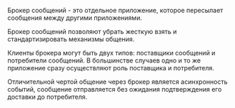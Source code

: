 Брокер сообщений - это отдельное приложение, которое пересылает сообщения между другими приложениями.

Брокер сообщений позволяют убрать жесткую взять и стандартизировать механизмы общения.

Клиенты брокера могут быть двух типов: поставщики сообщений и потребители сообщений. В большинстве случаев одно и то же приложение сразу осуществляют роль поставщика и потребителя.

Отличительной чертой общение через брокер является асинхронность событий, сообщение отправляется без ожидания подтверждения его доставки до потребителя.
